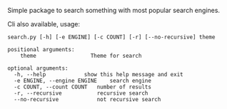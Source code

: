 Simple package to search something with most popular search engines.

Cli also available, usage:

	search.py [-h] [-e ENGINE] [-c COUNT] [-r] [--no-recursive] theme

	positional arguments:
  		theme                 Theme for search

	optional arguments:
	  -h, --help			show this help message and exit
	  -e ENGINE, --engine ENGINE	search engine
	  -c COUNT, --count COUNT	number of results
	  -r, --recursive       	recursive search
	  --no-recursive        	not recursive search

